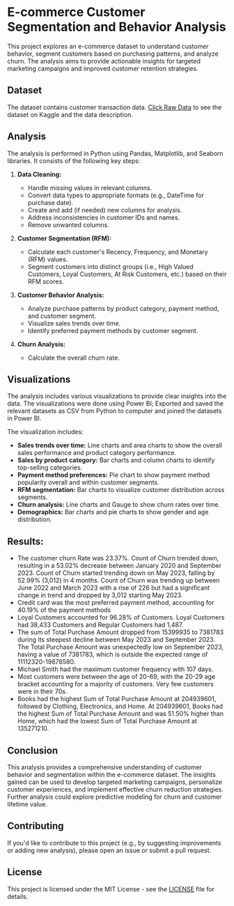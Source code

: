# E-commerce Customer Segmentation and Behavior Analysis

This project explores an e-commerce dataset to understand customer behavior, segment customers based on purchasing patterns, and analyze churn. The analysis aims to provide actionable insights for targeted marketing campaigns and improved customer retention strategies.

## Dataset

The dataset contains customer transaction data. [Click Raw Data](https://www.kaggle.com/datasets/shriyashjagtap/e-commerce-customer-for-behavior-analysis) to see the dataset on Kaggle and the data description.

## Analysis

The analysis is performed in Python using Pandas, Matplotlib, and Seaborn libraries. It consists of the following key steps:

1. **Data Cleaning:**
    - Handle missing values in relevant columns.
    - Convert data types to appropriate formats (e.g., DateTime for purchase date).
    - Create and add (if needed) new columns for analysis.
    - Address inconsistencies in customer IDs and names.
    - Remove unwanted columns.

2. **Customer Segmentation (RFM):**
    - Calculate each customer's Recency, Frequency, and Monetary (RFM) values.
    - Segment customers into distinct groups (i.e., High Valued Customers, Loyal Customers, At Risk Customers, etc.) based on their RFM scores.

3. **Customer Behavior Analysis:**
    - Analyze purchase patterns by product category, payment method, and customer segment.
    - Visualize sales trends over time.
    - Identify preferred payment methods by customer segment.

4. **Churn Analysis:**
    - Calculate the overall churn rate.

## Visualizations

The analysis includes various visualizations to provide clear insights into the data. The visualizations were done using Power BI; Exported and saved the relevant datasets as CSV from Python to computer and joined the datasets in Power BI.

The visualization includes:

- **Sales trends over time:** Line charts and area charts to show the overall sales performance and product category performance.
- **Sales by product category:** Bar charts and column charts to identify top-selling categories.
- **Payment method preferences:** Pie chart to show payment method popularity overall and within customer segments.
- **RFM segmentation:** Bar charts to visualize customer distribution across segments.
- **Churn analysis:** Line charts and Gauge to show churn rates over time.
- **Demographics:** Bar charts and pie charts to show gender and age distribution.

## Results:

- ﻿﻿The customer churn Rate was 23.37%. Count of Churn trended down, resulting in a 53.02% decrease between January 2020 and September 2023. Count of Churn started trending down on May 2023, falling by 52.99% (3,012) in 4 months. ﻿Count of Churn was trending up between June 2022 and March 2023 with a rise of 226 but had a significant change in trend and dropped by 3,012 starting May 2023.
- Credit card was the most preferred payment method, accounting for 40.19% of the payment methods
- ﻿﻿Loyal Customers accounted for 96.28% of Customers.﻿﻿ ﻿﻿Loyal Customers had 38,433 Customers and Regular Customers had 1,487.﻿﻿ 
- The sum of Total Purchase Amount dropped from 15399935 to 7381783 during its steepest decline between May 2023 and September 2023.﻿﻿ The Total Purchase Amount was unexpectedly low on September 2023, having a value of 7381783, which is outside the expected range of 11112320-19878580.
- Michael Smith had the maximum customer frequency with 107 days.
- Most customers were between the age of 20-69, with the 20-29 age bracket accounting for a majority of customers. Very few customers were in their 70s.
- ﻿﻿﻿Books had the highest Sum of Total Purchase Amount at 204939601, followed by Clothing, Electronics, and Home.﻿﻿ ﻿At 204939601, Books had the highest Sum of Total Purchase Amount and was 51.50% higher than Home, which had the lowest Sum of Total Purchase Amount at 135271210.
﻿﻿
﻿

## Conclusion

This analysis provides a comprehensive understanding of customer behavior and segmentation within the e-commerce dataset. The insights gained can be used to develop targeted marketing campaigns, personalize customer experiences, and implement effective churn reduction strategies.  Further analysis could explore predictive modeling for churn and customer lifetime value.

## Contributing

If you'd like to contribute to this project (e.g., by suggesting improvements or adding new analysis), please open an issue or submit a pull request.

## License

This project is licensed under the MIT License - see the [LICENSE](LICENSE) file for details.

